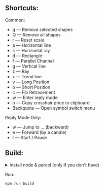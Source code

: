 ## Shortcuts:

Common:

- q — Remove selected shapes
- Q — Remove all shapes
- r — Reset scale
- a — Horizontal line
- s — Horizontal ray
- d — Rectangle
- f — Parallel Channel
- g — Vertical line
- z — Ray
- x — Trend line
- v — Long Position
- b — Short Position
- c — Fib Retracement
- w — Enter reply mode
- n — Copy crosshair price to clipboard
- Backquote — Open symbol switch menu

Reply Mode Only:

- w — Jump to ... (backward)
- e — Forward (by a candle)
- t — Start / Pause

## Build:

<details>
  <summary>Install node & parcel (only if you don't have)</summary>

[nodejs.org](https://nodejs.org/)

```bash
sudo npm i -g parcel
```

</details>

Run:

```bash
npm run build
```
